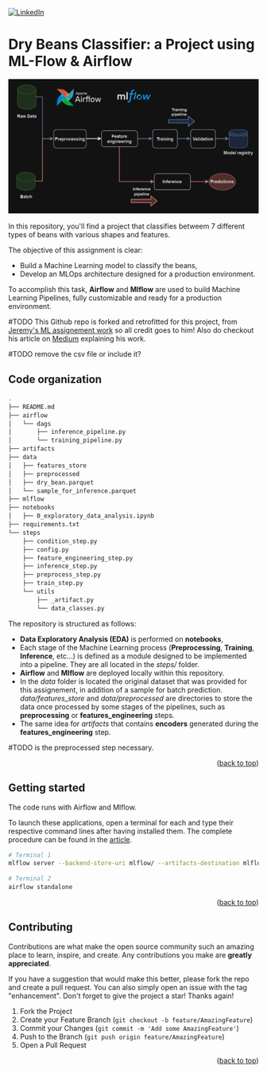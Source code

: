 <a name="readme-top"></a>

[![LinkedIn][linkedin-shield]][linkedin-url]



# Dry Beans Classifier: a Project using ML-Flow & Airflow 

![Pipelines](images/ml_pipelines.png)

In this repository, you'll find a project that classifies betweem 7 different types of beans with various shapes and features.

The objective of this assignment is clear: 
* Build a Machine Learning model to classify the beans,
* Develop an MLOps architecture designed for a production environment.

To accomplish this task, **Airflow** and **Mlflow** are used to build Machine Learning Pipelines, fully customizable and ready for a production environment.

#TODO This Github repo is forked and retrofitted for this project, from [Jeremy's ML assignement work](https://github.com/jeremyarancio/reservation_cancellation_prediction) so all credit goes to him! Also do checkout his article on [Medium](https://medium.com/towards-data-science/build-machine-learning-pipelines-with-airflow-and-mlflow-reservation-cancellation-forecasting-da675d409842) explaining his work. 

#TODO remove the csv file or include it?
## Code organization

```sh
.
├── README.md
├── airflow
│   └── dags
│       ├── inference_pipeline.py
│       └── training_pipeline.py
├── artifacts
├── data
│   ├── features_store
│   ├── preprocessed
│   ├── dry_bean.parquet
│   └── sample_for_inference.parquet
├── mlflow
├── notebooks
│   ├── 0_exploratory_data_analysis.ipynb
├── requirements.txt
└── steps
    ├── condition_step.py
    ├── config.py
    ├── feature_engineering_step.py
    ├── inference_step.py
    ├── preprocess_step.py
    ├── train_step.py
    └── utils
        ├── _artifact.py
        └── data_classes.py
```

The repository is structured as follows:

* **Data Exploratory Analysis (EDA)** is performed on **notebooks**,
* Each stage of the Machine Learning process (**Preprocessing**, **Training**, **Inference**, etc...) is defined as a module designed to be implemented into a pipeline. They are all located in the *steps/* folder.
* **Airflow** and **Mlflow** are deployed locally within this repository.
* In the *data* folder is located the original dataset that was provided for this assignement, in addition of a sample for batch prediction. *data/features_store* and *data/preprocessed* are directories to store the data once processed by some stages of the pipelines, such as **preprocessing** or **features_engineering** steps.
* The same idea for *artifacts* that contains **encoders** generated during the **features_engineering** step.

#TODO is the preprocessed step necessary.
<p align="right">(<a href="#readme-top">back to top</a>)</p>



## Getting started

The code runs with Airflow and Mlflow. 

To launch these applications, open a terminal for each and type their respective command lines after having installed them. The complete procedure can be found in the [article](https://medium.com/towards-data-science/build-machine-learning-pipelines-with-airflow-and-mlflow-reservation-cancellation-forecasting-da675d409842).

```sh
# Terminal 1
mlflow server --backend-store-uri mlflow/ --artifacts-destination mlflow/ --port 8000
```

```sh
# Terminal 2
airflow standalone
```

<p align="right">(<a href="#readme-top">back to top</a>)</p>

## Contributing

Contributions are what make the open source community such an amazing place to learn, inspire, and create. Any contributions you make are **greatly appreciated**.

If you have a suggestion that would make this better, please fork the repo and create a pull request. You can also simply open an issue with the tag "enhancement".
Don't forget to give the project a star! Thanks again!

1. Fork the Project
2. Create your Feature Branch (`git checkout -b feature/AmazingFeature`)
3. Commit your Changes (`git commit -m 'Add some AmazingFeature'`)
4. Push to the Branch (`git push origin feature/AmazingFeature`)
5. Open a Pull Request

<p align="right">(<a href="#readme-top">back to top</a>)</p>


<!-- MARKDOWN LINKS & IMAGES -->
[linkedin-url]: https://www.linkedin.com/in/isadoseri/
[linkedin-shield]: https://img.shields.io/badge/-LinkedIn-black.svg?style=for-the-badge&logo=linkedin&colorB=555
[forks-shield]: https://img.shields.io/github/forks/jeremyarancio/reservation_cancellation_prediction.svg?style=for-the-badge
[forks-url]: https://github.com/jeremyarancio/reservation_cancellation_prediction/network/members